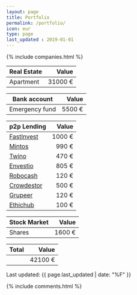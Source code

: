 ```yaml
---
layout: page
title: Portfolio
permalink: /portfolio/
icon: eur
type: page
last_updated : 2019-01-01
---
```

{% include companies.html %}

| Real Estate | Value |
| ------ | -----------: |
| Apartment   | 31000 € |

| Bank account | Value |
| ------ | -----------: |
| Emergency fund   | 5500 € |

| p2p Lending | Value  |
| ------------| -------: |
| [FastInvest]({{fast_invest.affiliate_link}})   | 1000 € |
| [Mintos]({{mintos.affiliate_link}})    | 990 € |
| [Twino]({{twino.affiliate_link}})    | 470 € |
| [Envestio]({{envestio.affiliate_link}})    | 805 € |
| [Robocash]({{robocash.affiliate_link}})    | 120 € |
| [Crowdestor]({{crowdestor.affiliate_link}})    | 500 € |
| [Grupeer]({{grupeer.affiliate_link}})     | 120 € |
| [Ethichub]({{ethichub.affiliate_link}})     | 100 € |

| Stock Market | Value  |
| ------------| -------: |
| Shares    | 1600 € |

| Total    | Value |
| ------------| -------: |
|     | 42100 € |


Last updated: {{ page.last_updated | date: "%F" }}


{% include comments.html %}
